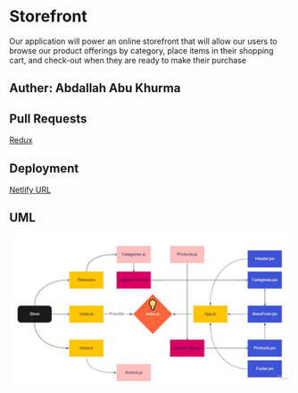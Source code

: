 # Storefront
>
Our application will power an online storefront that will allow our users to browse our product offerings by category, place items in their shopping cart, and check-out when they are ready to make their purchase

## Auther: Abdallah Abu Khurma

## Pull Requests

[Redux]()

## Deployment

[Netlify URL]()

## UML

![uml](./src/assets/StoreFront.jpg)

